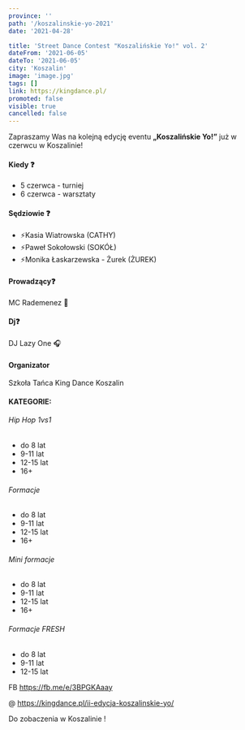 ```yaml
---
province: ''
path: '/koszalinskie-yo-2021'
date: '2021-04-28'

title: 'Street Dance Contest "Koszalińskie Yo!" vol. 2'
dateFrom: '2021-06-05'
dateTo: '2021-06-05'
city: 'Koszalin'
image: 'image.jpg'
tags: []
link: https://kingdance.pl/
promoted: false
visible: true
cancelled: false
---
```

Zapraszamy Was na kolejną edycję eventu **„Koszalińskie Yo!”** już w czerwcu w Koszalinie!

#### Kiedy ❓
- 5 czerwca - turniej 
- 6 czerwca - warsztaty

#### Sędziowie ❓
- ⚡️Kasia Wiatrowska (CATHY)
- ⚡️Paweł Sokołowski (SOKÓŁ)
- ⚡️Monika Łaskarzewska - Żurek (ŻUREK)

#### Prowadzący❓
MC Rademenez 🎤

#### Dj❓
DJ Lazy One  🎧

#### Organizator
Szkoła Tańca King Dance Koszalin

#### KATEGORIE:
###### Hip Hop 1vs1
- do 8 lat
- 9-11 lat
- 12-15 lat
- 16+

###### Formacje 
- do 8 lat
- 9-11 lat
- 12-15 lat
- 16+

###### Mini formacje 
- do 8 lat
- 9-11 lat
- 12-15 lat
- 16+

###### Formacje FRESH
- do 8 lat
- 9-11 lat
- 12-15 lat

FB https://fb.me/e/3BPGKAaay

@ https://kingdance.pl/ii-edycja-koszalinskie-yo/

Do zobaczenia w Koszalinie ! 
